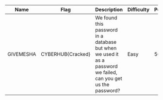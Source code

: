 Name|Flag|Description|Difficulty|Points
---|---|---|---|---
GIVEMESHA|CYBERHUB{Cracked}|We found this password in a database but when we used it as a password we failed, can you get us the password?|Easy|50